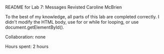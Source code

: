 README for Lab 7: Messages Revisted
Caroline McBrien

To the best of my knowledge, all parts of this lab are completed correctly. 
I didn't modify the HTML body, use for or while for looping, or use document.getElementById().

Collaboration: none

Hours spent: 2 hours